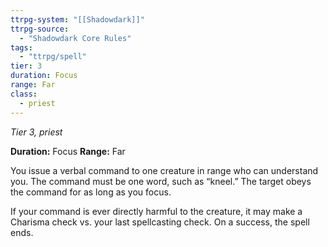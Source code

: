 ```yaml
---
ttrpg-system: "[[Shadowdark]]"
ttrpg-source: 
  - "Shadowdark Core Rules"
tags:
  - "ttrpg/spell"
tier: 3
duration: Focus
range: Far
class:
  - priest
---
```

*Tier 3, priest*

**Duration:** Focus
**Range:** Far

You issue a verbal command to one creature in range who can understand you. The command must be one word, such as “kneel.” The target obeys the command for as long as you focus.

If your command is ever directly harmful to the creature, it may make a Charisma check vs. your last spellcasting check. On a success, the spell ends.


